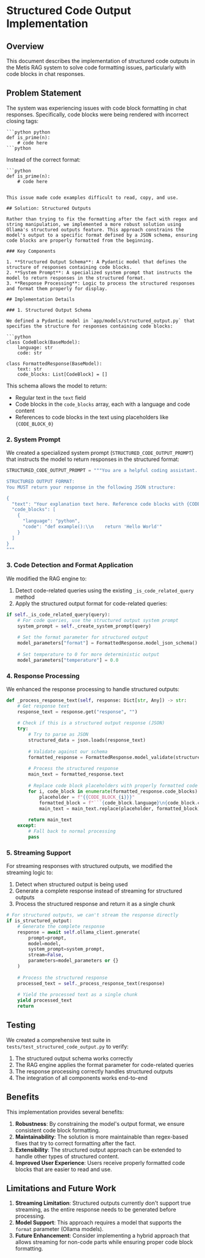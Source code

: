 # Structured Code Output Implementation

## Overview

This document describes the implementation of structured code outputs in the Metis RAG system to solve code formatting issues, particularly with code blocks in chat responses.

## Problem Statement

The system was experiencing issues with code block formatting in chat responses. Specifically, code blocks were being rendered with incorrect closing tags:

```
```python python
def is_prime(n):
    # code here
```python
```

Instead of the correct format:

```
```python
def is_prime(n):
    # code here
```
```

This issue made code examples difficult to read, copy, and use.

## Solution: Structured Outputs

Rather than trying to fix the formatting after the fact with regex and string manipulation, we implemented a more robust solution using Ollama's structured outputs feature. This approach constrains the model's output to a specific format defined by a JSON schema, ensuring code blocks are properly formatted from the beginning.

### Key Components

1. **Structured Output Schema**: A Pydantic model that defines the structure of responses containing code blocks.
2. **System Prompt**: A specialized system prompt that instructs the model to return responses in the structured format.
3. **Response Processing**: Logic to process the structured responses and format them properly for display.

## Implementation Details

### 1. Structured Output Schema

We defined a Pydantic model in `app/models/structured_output.py` that specifies the structure for responses containing code blocks:

```python
class CodeBlock(BaseModel):
    language: str
    code: str

class FormattedResponse(BaseModel):
    text: str
    code_blocks: List[CodeBlock] = []
```

This schema allows the model to return:
- Regular text in the `text` field
- Code blocks in the `code_blocks` array, each with a language and code content
- References to code blocks in the text using placeholders like `{CODE_BLOCK_0}`

### 2. System Prompt

We created a specialized system prompt (`STRUCTURED_CODE_OUTPUT_PROMPT`) that instructs the model to return responses in the structured format:

```python
STRUCTURED_CODE_OUTPUT_PROMPT = """You are a helpful coding assistant...

STRUCTURED OUTPUT FORMAT:
You MUST return your response in the following JSON structure:

{
  "text": "Your explanation text here. Reference code blocks with {CODE_BLOCK_0}, {CODE_BLOCK_1}, etc.",
  "code_blocks": [
    {
      "language": "python",
      "code": "def example():\\n    return 'Hello World'"
    }
  ]
}
"""
```

### 3. Code Detection and Format Application

We modified the RAG engine to:
1. Detect code-related queries using the existing `_is_code_related_query` method
2. Apply the structured output format for code-related queries:

```python
if self._is_code_related_query(query):
    # For code queries, use the structured output system prompt
    system_prompt = self._create_system_prompt(query)
    
    # Set the format parameter for structured output
    model_parameters["format"] = FormattedResponse.model_json_schema()
    
    # Set temperature to 0 for more deterministic output
    model_parameters["temperature"] = 0.0
```

### 4. Response Processing

We enhanced the response processing to handle structured outputs:

```python
def _process_response_text(self, response: Dict[str, Any]) -> str:
    # Get response text
    response_text = response.get("response", "")
    
    # Check if this is a structured output response (JSON)
    try:
        # Try to parse as JSON
        structured_data = json.loads(response_text)
        
        # Validate against our schema
        formatted_response = FormattedResponse.model_validate(structured_data)
        
        # Process the structured response
        main_text = formatted_response.text
        
        # Replace code block placeholders with properly formatted code blocks
        for i, code_block in enumerate(formatted_response.code_blocks):
            placeholder = f"{{CODE_BLOCK_{i}}}"
            formatted_block = f"```{code_block.language}\n{code_block.code}\n```"
            main_text = main_text.replace(placeholder, formatted_block)
        
        return main_text
    except:
        # Fall back to normal processing
        pass
```

### 5. Streaming Support

For streaming responses with structured outputs, we modified the streaming logic to:
1. Detect when structured output is being used
2. Generate a complete response instead of streaming for structured outputs
3. Process the structured response and return it as a single chunk

```python
# For structured outputs, we can't stream the response directly
if is_structured_output:
    # Generate the complete response
    response = await self.ollama_client.generate(
        prompt=prompt,
        model=model,
        system_prompt=system_prompt,
        stream=False,
        parameters=model_parameters or {}
    )
    
    # Process the structured response
    processed_text = self._process_response_text(response)
    
    # Yield the processed text as a single chunk
    yield processed_text
    return
```

## Testing

We created a comprehensive test suite in `tests/test_structured_code_output.py` to verify:
1. The structured output schema works correctly
2. The RAG engine applies the format parameter for code-related queries
3. The response processing correctly handles structured outputs
4. The integration of all components works end-to-end

## Benefits

This implementation provides several benefits:

1. **Robustness**: By constraining the model's output format, we ensure consistent code block formatting.
2. **Maintainability**: The solution is more maintainable than regex-based fixes that try to correct formatting after the fact.
3. **Extensibility**: The structured output approach can be extended to handle other types of structured content.
4. **Improved User Experience**: Users receive properly formatted code blocks that are easier to read and use.

## Limitations and Future Work

1. **Streaming Limitation**: Structured outputs currently don't support true streaming, as the entire response needs to be generated before processing.
2. **Model Support**: This approach requires a model that supports the `format` parameter (Ollama models).
3. **Future Enhancement**: Consider implementing a hybrid approach that allows streaming for non-code parts while ensuring proper code block formatting.